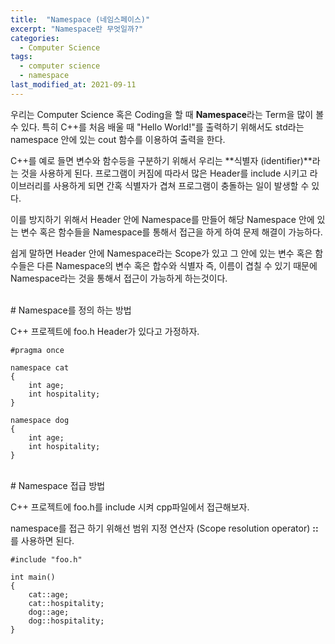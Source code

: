 ```yaml
---
title:  "Namespace (네임스페이스)"
excerpt: "Namespace란 무엇일까?"
categories:
  - Computer Science
tags:
  - computer science
  - namespace
last_modified_at: 2021-09-11
---
```


우리는 Computer Science 혹은 Coding을 할 때 **Namespace**라는 Term을 많이 볼 수 있다. 특히 C++를 처음 배울 때 "Hello World!"를 출력하기 위해서도 std라는 namespace 안에 있는 cout 함수를 이용하여 출력을 한다.  

C++를 예로 들면 변수와 함수등을 구분하기 위해서 우리는 **식별자 (identifier)**라는 것을 사용하게 된다. 프로그램이 커짐에 따라서 많은 Header를 include 시키고 라이브러리를 사용하게 되면 간혹 식별자가 겹쳐 프로그램이 충돌하는 일이 발생할 수 있다.  

이를 방지하기 위해서 Header 안에 Namespace를 만들어 해당 Namespace 안에 있는 변수 혹은 함수들을 Namespace를 통해서 접근을 하게 하여 문제 해결이 가능하다.  

쉽게 말하면 Header 안에 Namespace라는 Scope가 있고 그 안에 있는 변수 혹은 함수들은 다른 Namespace의 변수 혹은 합수와 식별자 즉, 이름이 겹칠 수 있기 때문에 Namespace라는 것을 통해서 접근이 가능하게 하는것이다.  


<br/>
# Namespace를 정의 하는 방법

C++ 프로젝트에 foo.h Header가 있다고 가정하자.  
```
#pragma once

namespace cat
{
	int age;
	int hospitality;
}

namespace dog
{
	int age;
	int hospitality;
}
```

<br/>
# Namespace 접급 방법

C++ 프로젝트에 foo.h를 include 시켜 cpp파일에서 접근해보자.  

namespace를 접근 하기 위해선 범위 지정 연산자 (Scope resolution operator) **::** 를 사용하면 된다.  
```
#include "foo.h"

int main()
{
	cat::age;
	cat::hospitality;
	dog::age;
	dog::hospitality;
}

```